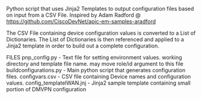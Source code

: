 Python script that uses Jinja2 Templates to output configuration files based on input from a CSV File.
Inspired by Adam Radford @ https://github.com/CiscoDevNet/apic-em-samples-aradford

The CSV File containing device configuration values is converted to a List of Dictionaries. The List of Dictionaries is then referenced and applied to a Jinja2
template in order to build out a complete configuration.

FILES
pnp_config.py - Text file for setting environment values. working directory and template file name. may move role/id argument to this file
buildconfigurations.py - Main python script that generates configuration files.
configvars.csv - CSV file containing Device names and configuration values.
config_templateIWAN.jnj - Jinja2 sample template containing small portion of DMVPN configuration